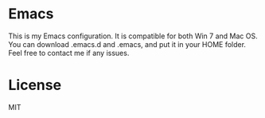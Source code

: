 # Emacs
This is my Emacs configuration.
It is compatible for both Win 7 and Mac OS.
You can download .emacs.d and .emacs, and put it in your HOME folder.
Feel free to contact me if any issues.
# License
MIT
